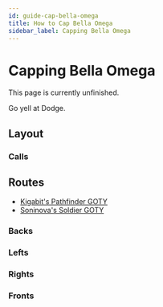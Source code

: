 ```yaml
---
id: guide-cap-bella-omega
title: How to Cap Bella Omega
sidebar_label: Capping Bella Omega
---
```

# Capping Bella Omega
This page is currently unfinished.

Go yell at Dodge.
## Layout
### Calls
## Routes
- [Kigabit's Pathfinder GOTY](http://www.youtube.com/playlist?list=PLor2TDMmuFQx60qYp3XsqAPkTxEg3cOL3)
- [Soninova's Soldier GOTY](https://youtu.be/_XGpuNuo6Zo)
### Backs
### Lefts
### Rights
### Fronts